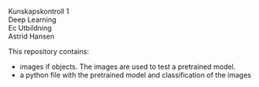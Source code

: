 Kunskapskontroll 1 <br>
Deep Learning <br>
Ec Utbildning <br>
Astrid Hansen <br>


This repository contains: <br>
- images if objects. The images are used to test a pretrained model.
- a python file with the pretrained model and classification of the images
